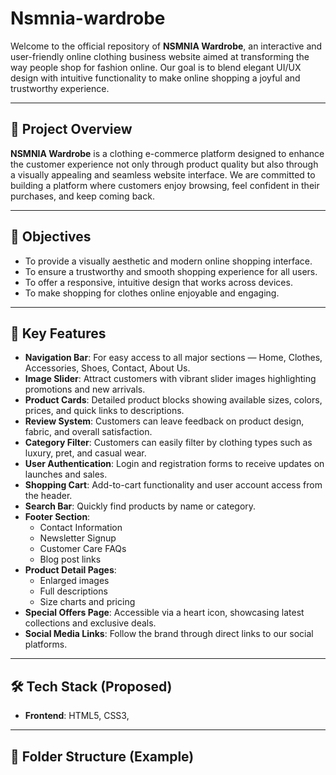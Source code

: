 # Nsmnia-wardrobe

Welcome to the official repository of **NSMNIA Wardrobe**, an interactive and user-friendly online clothing business website aimed at transforming the way people shop for fashion online. Our goal is to blend elegant UI/UX design with intuitive functionality to make online shopping a joyful and trustworthy experience.

---

## 🧾 Project Overview

**NSMNIA Wardrobe** is a clothing e-commerce platform designed to enhance the customer experience not only through product quality but also through a visually appealing and seamless website interface. We are committed to building a platform where customers enjoy browsing, feel confident in their purchases, and keep coming back.

---

## 🎯 Objectives

- To provide a visually aesthetic and modern online shopping interface.
- To ensure a trustworthy and smooth shopping experience for all users.
- To offer a responsive, intuitive design that works across devices.
- To make shopping for clothes online enjoyable and engaging.

---

## 🌟 Key Features

- **Navigation Bar**: For easy access to all major sections — Home, Clothes, Accessories, Shoes, Contact, About Us.
- **Image Slider**: Attract customers with vibrant slider images highlighting promotions and new arrivals.
- **Product Cards**: Detailed product blocks showing available sizes, colors, prices, and quick links to descriptions.
- **Review System**: Customers can leave feedback on product design, fabric, and overall satisfaction.
- **Category Filter**: Customers can easily filter by clothing types such as luxury, pret, and casual wear.
- **User Authentication**: Login and registration forms to receive updates on launches and sales.
- **Shopping Cart**: Add-to-cart functionality and user account access from the header.
- **Search Bar**: Quickly find products by name or category.
- **Footer Section**:
  - Contact Information
  - Newsletter Signup
  - Customer Care FAQs
  - Blog post links
- **Product Detail Pages**:
  - Enlarged images
  - Full descriptions
  - Size charts and pricing
- **Special Offers Page**: Accessible via a heart icon, showcasing latest collections and exclusive deals.
- **Social Media Links**: Follow the brand through direct links to our social platforms.

---

## 🛠️ Tech Stack (Proposed)

- **Frontend**: HTML5, CSS3,


---

## 📁 Folder Structure (Example)

